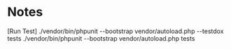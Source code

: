 # Notes

[Run Test]
./vendor/bin/phpunit --bootstrap vendor/autoload.php --testdox tests
./vendor/bin/phpunit --bootstrap vendor/autoload.php tests

